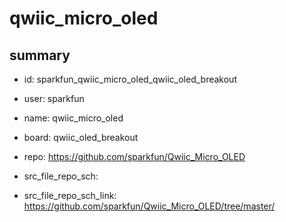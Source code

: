 # qwiic_micro_oled
 
## summary 
* id: sparkfun_qwiic_micro_oled_qwiic_oled_breakout
* user: sparkfun
* name: qwiic_micro_oled
* board: qwiic_oled_breakout
* repo: https://github.com/sparkfun/Qwiic_Micro_OLED



* src_file_repo_sch: 
* src_file_repo_sch_link: https://github.com/sparkfun/Qwiic_Micro_OLED/tree/master/




